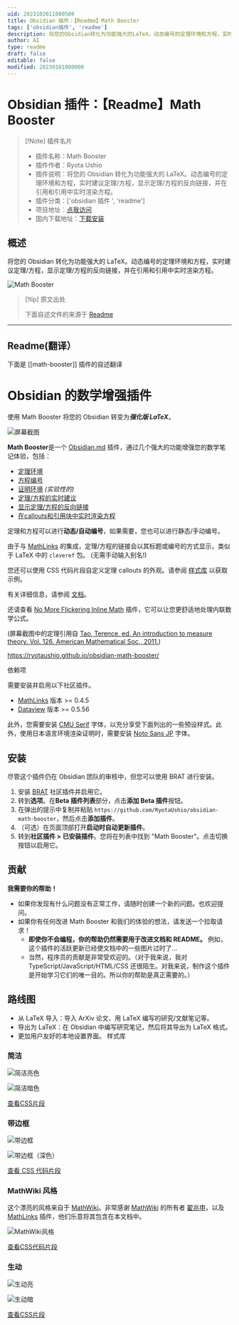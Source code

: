 ```yaml
---
uid: 2023102611080580
title: Obsidian 插件：【Readme】Math Booster
tags: ['obsidian插件', 'readme']
description: 将您的Obsidian转化为功能强大的LaTeX。动态编号的定理环境和方程，实时建议定理/方程，显示定理/方程的反向链接，并在引用和引用中实时渲染方程。
author: AI
type: readme
draft: false
editable: false
modified: 20230101000000
---
```


# Obsidian 插件：【Readme】Math Booster

> [!Note] 插件名片
> - 插件名称：Math Booster
> - 插件作者：Ryota Ushio
> - 插件说明：将您的 Obsidian 转化为功能强大的 LaTeX。动态编号的定理环境和方程，实时建议定理/方程，显示定理/方程的反向链接，并在引用和引用中实时渲染方程。
> - 插件分类：['obsidian 插件 ', 'readme']
> - 项目地址：[点我访问](https://github.com/RyotaUshio/obsidian-math-booster)
> - 国内下载地址：[下载安装](https://pkmer.cn/products/plugin/pluginMarket/?math-booster)

## 概述

将您的 Obsidian 转化为功能强大的 LaTeX。动态编号的定理环境和方程，实时建议定理/方程，显示定理/方程的反向链接，并在引用和引用中实时渲染方程。

![Math Booster](https://cdn.pkmer.cn/covers/math-booster.png!pkmer)

> [!tip] 原文出处
>
>下面自述文件的来源于 [Readme](https://ghproxy.net/https://raw.githubusercontent.com/RyotaUshio/obsidian-math-booster/master/README.md)

---

## Readme(翻译）

下面是 [[math-booster]] 插件的自述翻译

# Obsidian 的数学增强插件

使用 Math Booster 将您的 Obsidian 转变为***强化版 LaTeX***。

![屏幕截图](docs/fig/screenshot.png)

**Math Booster**是一个 [Obsidian.md](https://obsidian.md/) 插件，通过几个强大的功能增强您的数学笔记体验，包括：

- [定理环境](https://ryotaushio.github.io/obsidian-math-booster//math-callouts)
- [方程编号](https://ryotaushio.github.io/obsidian-math-booster//equation-number)
- [证明环境](https://ryotaushio.github.io/obsidian-math-booster//proofs) *(实验性的)*
- [定理/方程的实时建议](https://ryotaushio.github.io/obsidian-math-booster//suggest)
- [显示定理/方程的反向链接](https://ryotaushio.github.io/obsidian-math-booster//backlinks)
- [在callouts和引用块中实时渲染方程](https://ryotaushio.github.io/obsidian-math-booster//math-preview)

定理和方程可以进行**动态/自动编号**，如果需要，您也可以进行静态/手动编号。

由于与 [MathLinks](https://github.com/zhaoshenzhai/obsidian-mathlinks) 的集成，定理/方程的链接会以其标题或编号的方式显示，类似于 LaTeX 中的 `cleveref` 包。 (无需手动输入别名!)

您还可以使用 CSS 代码片段自定义定理 callouts 的外观。请参阅 [样式库](#styles-gallery) 以获取示例。

有关详细信息，请参阅 [文档](https://ryotaushio.github.io/obsidian-math-booster/)。

还请查看 [No More Flickering Inline Math](https://github.com/RyotaUshio/obsidian-inline-math) 插件，它可以让您更舒适地处理内联数学公式。

(屏幕截图中的定理引用自 [Tao, Terence, ed. An introduction to measure theory. Vol. 126. American Mathematical Soc., 2011.](https://terrytao.files.wordpress.com/2012/12/gsm-126-tao5-measure-book.pdf))

<https://ryotaushio.github.io/obsidian-math-booster/>

依赖项

需要安装并启用以下社区插件。

- [MathLinks](https://github.com/zhaoshenzhai/obsidian-mathlinks) 版本 >= 0.4.5
- [Dataview](https://github.com/blacksmithgu/obsidian-dataview) 版本 >= 0.5.56

此外，您需要安装 [CMU Serif](https://www.cufonfonts.com/font/cmu-serif) 字体，以充分享受下面列出的一些预设样式。此外，使用日本语言环境渲染证明时，需要安装 [Noto Sans JP](https://fonts.google.com/noto/specimen/Noto+Sans+JP) 字体。

## 安装

尽管这个插件仍在 Obsidian 团队的审核中，但您可以使用 BRAT 进行安装。

1. 安装 [BRAT](obsidian://show-plugin?id=obsidian42-brat) 社区插件并启用它。
2. 转到**选项**。在**Beta 插件列表**部分，点击**添加 Beta 插件**按钮。
3. 在弹出的提示中复制并粘贴 `https://github.com/RyotaUshio/obsidian-math-booster`，然后点击**添加插件**。
4. （可选）在页面顶部打开**启动时自动更新插件**。
5. 转到**社区插件 > 已安装插件**。您将在列表中找到 "Math Booster"。点击切换按钮以启用它。

## 贡献

**我需要你的帮助！**

- 如果你发现有什么问题没有正常工作，请随时创建一个新的问题。也欢迎提问。
- 如果你有任何改进 Math Booster 和我们的体验的想法，请发送一个拉取请求！
  - **即使你不会编程，你的帮助仍然需要用于改进文档和 README。** 例如，这个插件的活跃更新已经使文档中的一些图片过时了...
  - 当然，程序员的贡献是非常受欢迎的。（对于我来说，我对 TypeScript/JavaScript/HTML/CSS 还很陌生。对我来说，制作这个插件是开始学习它们的唯一目的。所以你的帮助是真正需要的。）

## 路线图

- 从 LaTeX 导入：导入 ArXiv 论文、用 LaTeX 编写的研究/文献笔记等。
- 导出为 LaTeX：在 Obsidian 中编写研究笔记，然后将其导出为 LaTeX 格式。
- 更加用户友好的本地设置界面。
样式库

### 简洁

![简洁亮色](docs/fig/plain.png)

![简洁暗色](docs/fig/plain-dark.png)

[查看CSS片段](https://github.com/RyotaUshio/obsidian-math-booster/blob/master/styles/plain.css)

### 带边框

![带边框](docs/fig/framed.png)

![带边框（深色）](docs/fig/framed-dark.png)

[查看 CSS 代码片段](https://github.com/RyotaUshio/obsidian-math-booster/blob/master/styles/framed.css)

### MathWiki 风格

这个漂亮的风格来自于 [MathWiki](https://github.com/zhaoshenzhai/MathWiki)。非常感谢 [MathWiki](https://github.com/zhaoshenzhai) 的所有者 [翟兆申](https://github.com/zhaoshenzhai)，以及 [MathLinks](https://github.com/zhaoshenzhai/obsidian-mathlinks) 插件，他们乐意将其包含在本文档中。

![MathWiki风格](docs/fig/mathwiki.png)

[查看CSS代码片段](https://github.com/RyotaUshio/obsidian-math-booster/blob/master/styles/mathwiki.css)

### 生动

![生动亮](docs/fig/vivid-light.png)

![生动暗](docs/fig/vivid-dark.png)

[查看CSS片段](https://github.com/RyotaUshio/obsidian-math-booster/blob/master/styles/vivid.css)
